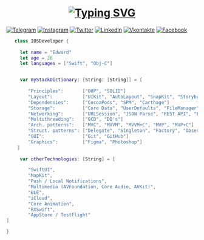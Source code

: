 <h1 align = "center">
<a href="https://git.io/typing-svg"><img src="https://readme-typing-svg.herokuapp.com?font=Fira+Code&size=65&duration=1500&pause=600&color=0EA293background=000000EE&center=true&vCenter=true&multiline=true&width=1920&height=384&lines=Hello+there!;My+name+is+Edward;Welcome+to+my+README" alt="Typing SVG" /></a>
</h1>

[![Telegram](https://img.shields.io/badge/-Telegram-090909?style=for-the-badge&logo=telegram&logoColor=27A0D9)](https://t.me/kheladzedev)
[![Instagram](https://img.shields.io/badge/-Instagram-090909?style=for-the-badge&logo=instagram&logoColor=B4068E)](https://www.instagram.com/kheladzedev)
[![Twitter](https://img.shields.io/badge/-Twitter-090909?style=for-the-badge&logo=Twitter&logoColor=1C9DEB)](https://twitter.com/kheladzedev)
[![LinkedIn](https://img.shields.io/badge/-LinkedIn-090909?style=for-the-badge&logo=linkedin&logoColor=007BB6)](https://www.linkedin.com/in/kheladzedev)
[![Vkontakte](https://img.shields.io/badge/-Vkontakte-090909?style=for-the-badge&logo=Vk&logoColor=4F7DB3)](https://vk.com/kheladzedev)
[![Facebook](https://img.shields.io/badge/-Facebook-090909?style=for-the-badge&logo=Facebook&logoColor=1195F5)](https://www.facebook.com/kheladzedev)

```swift
   class IOSDeveloper {
     
     let name = "Edward"
     let age = 26
     let languages = ["Swift", "Obj-C"]


     var myStackDictionary: [String: [String]] = [
        
        "Principles":       ["OOP", "SOLID"]
        "Layout":           ["UIKit", "AutoLayout", "SnapKit", "Storyboard"]
        "Dependensies":     ["CocoaPods", "SPM", "Carthage"]
        "Storage":          ["Core Data", "UserDefaults", "FileManager", "Realm"]
        "Networking":       ["URLSession", "JSON Parse", "REST API", "Firebase"]
        "Multithreading":   ["GCD", "DQ's"]
        "Arch. patterns":   ["MVC", "MVVM", "MVVM+C", "MVP", "MVP+C"]
        "Struct. patterns": ["Delegate", "Singleton", "Factory", "Observer", "Facade"]
        "GUI":              ["Git", "GitHub"]
        "Graphics":         ["Figma", "Photoshop"]
    ]
    
     var otherTechnologies: [String] = [

        "SwiftUI",
        "MapKit",
        "Push / Local Notifications",
        "Multimedia (AVFoundation, Core Audio, AVKit)",
        "BLE",
        "iCloud",
        "Core Animation",
        "RXSwift",
        "AppStore / TestFlight"
]

}
